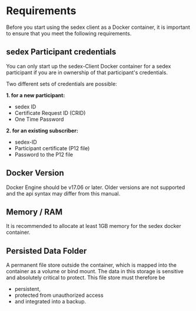 # Requirements

Before you start using the sedex client as a Docker container, it is important to ensure that you meet the following requirements.



## sedex Participant credentials

You can only start up the sedex-Client Docker container for a sedex participant if you are in ownership of that participant's credentials.

Two different sets of credentials are possible:

 **1. for a new participant:**
 
 - sedex ID
 - Certificate Request ID (CRID)
 - One Time Password

**2. for an existing subscriber:**

 - sedex-ID
 - Participant certificate (P12 file)
 - Password to the P12 file



## Docker Version
 
Docker Engine should be v17.06 or later. Older versions are not supported and the api syntax may differ from this manual.



## Memory / RAM

It is recommended to allocate at least 1GB memory for the sedex docker container.



## Persisted Data Folder

A permanent file store outside the container, which is mapped into the container as a volume or bind mount.
The data in this storage is sensitive and absolutely critical to protect.
This file store must therefore be

 - persistent,
 - protected from unauthorized access
 - and integrated into a backup.
